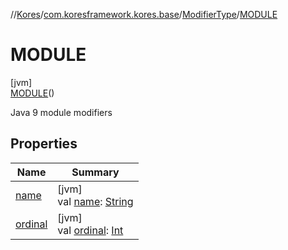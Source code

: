 //[Kores](../../../../index.md)/[com.koresframework.kores.base](../../index.md)/[ModifierType](../index.md)/[MODULE](index.md)

# MODULE

[jvm]\
[MODULE](index.md)()

Java 9 module modifiers

## Properties

| Name | Summary |
|---|---|
| [name](name.md) | [jvm]<br>val [name](name.md): [String](https://kotlinlang.org/api/latest/jvm/stdlib/kotlin/-string/index.html) |
| [ordinal](ordinal.md) | [jvm]<br>val [ordinal](ordinal.md): [Int](https://kotlinlang.org/api/latest/jvm/stdlib/kotlin/-int/index.html) |
